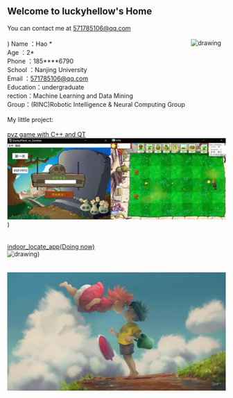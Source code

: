 ## Welcome to luckyhellow's Home

You can contact me at [571785106@qq.com](571785106@qq.com)\
\
<img src="photo.png" alt="drawing" align='right' width="80"/>)
Name  ：Hao \*\
Age     ：2\*\
Phone ：185****6790\
School   ：Nanjing University\
Email  ：571785106@qq.com\
Education：undergraduate\
rection：Machine Learning and Data Mining\
Group：(RINC)Robotic Intelligence & Neural Computing Group\
\
My little project:\
\
[pvz game with C++ and QT](https://github.com/luckyhellow/PVZ_QT)\
<img src="PVZ.png" alt="drawing" width="600"/>)\
\
\
[indoor_locate_app(Doing now)](https://github.com/luckyhellow/loc_project)\
<img src="loc.png" alt="drawing" width="400"/>)\
\
\
![pic1](pic1.jpg)
